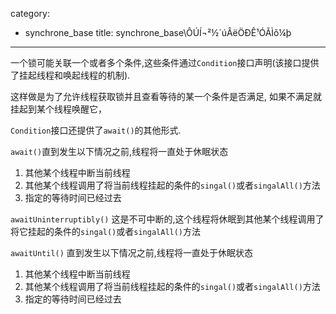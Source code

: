 category: 
- synchrone_base
title: synchrone_base\ÔÚÍ¬²½´úÂëÖÐÊ¹ÓÃÌõ¼þ
---
一个锁可能关联一个或者多个条件,这些条件通过`Condition`接口声明(该接口提供了挂起线程和唤起线程的机制).

这样做是为了允许线程获取锁并且查看等待的某一个条件是否满足,
如果不满足就挂起到某个线程唤醒它，

`Condition`接口还提供了`await()`的其他形式.

`await()`直到发生以下情况之前,线程将一直处于休眠状态
1. 其他某个线程中断当前线程
2. 其他某个线程调用了将当前线程挂起的条件的`singal()`或者`singalAll()`方法
3. 指定的等待时间已经过去

`awaitUninterruptibly()` 这是不可中断的,这个线程将休眠到其他某个线程调用了将它挂起的条件的`singal()`或者`singalAll()`方法

`awaitUntil()` 直到发生以下情况之前,线程将一直处于休眠状态
1. 其他某个线程中断当前线程
2. 其他某个线程调用了将当前线程挂起的条件的`singal()`或者`singalAll()`方法
3. 指定的等待时间已经过去

```java

```
